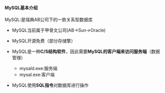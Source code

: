#### MySQL基本介绍

MySQL:是瑞典AB公司下的一款关系型数据库

- MySQL当前属于甲骨文公司(AB->Sun->Oracle)
- MySQL开源免费（部分存储擎）
- MySQL是一种**C/S结构软件**，因此需要**MySQL的客户端来访问服务端**（数据管理）
  - mysald.exe:服务端
  - mysal.exe:客户端

- MySQL使用**SQL指令**对数据库进行操作